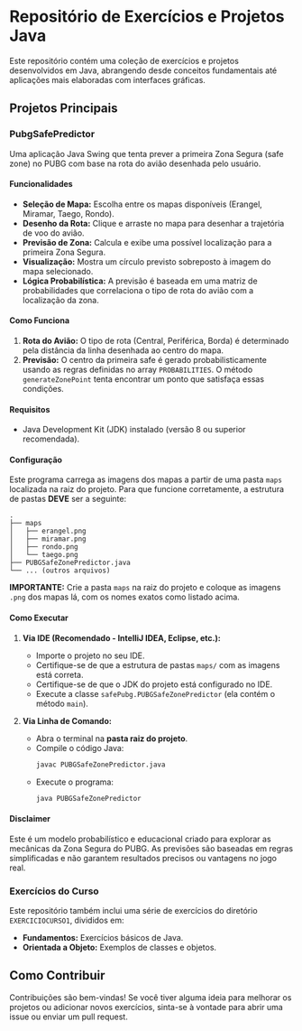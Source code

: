 # Repositório de Exercícios e Projetos Java

Este repositório contém uma coleção de exercícios e projetos desenvolvidos em Java, abrangendo desde conceitos fundamentais até aplicações mais elaboradas com interfaces gráficas.

## Projetos Principais

### PubgSafePredictor

Uma aplicação Java Swing que tenta prever a primeira Zona Segura (safe zone) no PUBG com base na rota do avião desenhada pelo usuário.

#### Funcionalidades

*   **Seleção de Mapa:** Escolha entre os mapas disponíveis (Erangel, Miramar, Taego, Rondo).
*   **Desenho da Rota:** Clique e arraste no mapa para desenhar a trajetória de voo do avião.
*   **Previsão de Zona:** Calcula e exibe uma possível localização para a primeira Zona Segura.
*   **Visualização:** Mostra um círculo previsto sobreposto à imagem do mapa selecionado.
*   **Lógica Probabilística:** A previsão é baseada em uma matriz de probabilidades que correlaciona o tipo de rota do avião com a localização da zona.

#### Como Funciona

1.  **Rota do Avião:** O tipo de rota (Central, Periférica, Borda) é determinado pela distância da linha desenhada ao centro do mapa.
2.  **Previsão:** O centro da primeira safe é gerado probabilisticamente usando as regras definidas no array `PROBABILITIES`. O método `generateZonePoint` tenta encontrar um ponto que satisfaça essas condições.

#### Requisitos

*   Java Development Kit (JDK) instalado (versão 8 ou superior recomendada).

#### Configuração

Este programa carrega as imagens dos mapas a partir de uma pasta `maps` localizada na raiz do projeto. Para que funcione corretamente, a estrutura de pastas **DEVE** ser a seguinte:

```
.
├── maps
│   ├── erangel.png
│   ├── miramar.png
│   ├── rondo.png
│   └── taego.png
├── PUBGSafeZonePredictor.java
└── ... (outros arquivos)
```

**IMPORTANTE:** Crie a pasta `maps` na raiz do projeto e coloque as imagens `.png` dos mapas lá, com os nomes exatos como listado acima.

#### Como Executar

1.  **Via IDE (Recomendado - IntelliJ IDEA, Eclipse, etc.):**
    *   Importe o projeto no seu IDE.
    *   Certifique-se de que a estrutura de pastas `maps/` com as imagens está correta.
    *   Certifique-se de que o JDK do projeto está configurado no IDE.
    *   Execute a classe `safePubg.PUBGSafeZonePredictor` (ela contém o método `main`).

2.  **Via Linha de Comando:**
    *   Abra o terminal na **pasta raiz do projeto**.
    *   Compile o código Java:
        ```bash
        javac PUBGSafeZonePredictor.java
        ```
    *   Execute o programa:
        ```bash
        java PUBGSafeZonePredictor
        ```

#### Disclaimer

Este é um modelo probabilístico e educacional criado para explorar as mecânicas da Zona Segura do PUBG. As previsões são baseadas em regras simplificadas e não garantem resultados precisos ou vantagens no jogo real.

### Exercícios do Curso

Este repositório também inclui uma série de exercícios do diretório `EXERCICIOCURSO1`, divididos em:

*   **Fundamentos:** Exercícios básicos de Java.
*   **Orientada a Objeto:** Exemplos de classes e objetos.

## Como Contribuir

Contribuições são bem-vindas! Se você tiver alguma ideia para melhorar os projetos ou adicionar novos exercícios, sinta-se à vontade para abrir uma issue ou enviar um pull request.
